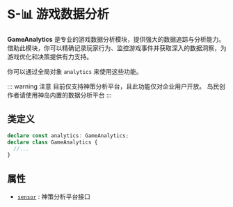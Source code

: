 # S-📊 游戏数据分析

**GameAnalytics** 是专业的游戏数据分析模块，提供强大的数据追踪与分析能力。借助此模块，你可以精确记录玩家行为、监控游戏事件并获取深入的数据洞察，为游戏优化和决策提供有力支持。

你可以通过全局对象 `analytics` 来使用这些功能。

::: warning 注意
目前仅支持神策分析平台，且此功能仅对企业用户开放。
岛民创作者请使用神岛内置的数据分析平台
:::

## 类定义

```typescript
declare const analytics: GameAnalytics;
declare class GameAnalytics {
  //...
}
```

## 属性

- [`sensor`](./GameSensorAnalytics/) : 神策分析平台接口

